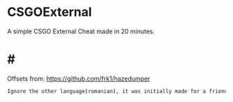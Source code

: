 # CSGOExternal

A simple CSGO External Cheat made in 20 minutes.

# # #
Offsets from: https://github.com/frk1/hazedumper

```bash
Ignore the other language(romanian), it was initially made for a friend to learn from.
```
